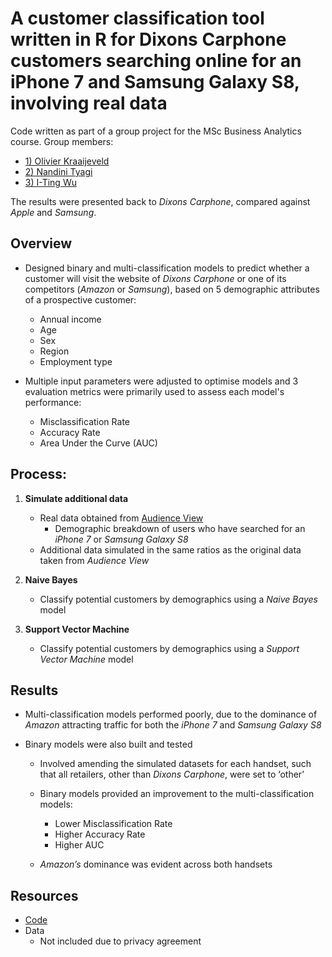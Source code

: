# A customer classification tool written in R for Dixons Carphone customers searching online for an iPhone 7 and Samsung Galaxy S8, involving real data

Code written as part of a group project for the MSc Business Analytics course. Group members:

- [1) Olivier Kraaijeveld](https://www.linkedin.com/in/olivier-kraaijeveld-a6851ba4/)
- [2) Nandini Tyagi](https://www.linkedin.com/in/nandinityagi/)
- [3) I-Ting Wu](https://www.linkedin.com/in/i-ting-wu-7b8594132/) 

The results were presented back to _Dixons Carphone_, compared against _Apple_ and _Samsung_.

## Overview

- Designed binary and multi-classification models to predict whether a customer will visit the website of _Dixons Carphone_ or one of  its competitors (_Amazon_ or _Samsung_),  based  on  5  demographic  attributes  of  a  prospective customer:
   - Annual income
   - Age
   - Sex
   - Region
   - Employment type
   
- Multiple input parameters were adjusted to optimise models and 3 evaluation metrics were primarily used to assess each model's performance:
   - Misclassification  Rate
   - Accuracy Rate 
   - Area Under the Curve (AUC)
   
## Process:

1) **Simulate additional data**
   - Real data obtained from [Audience View](https://audience-view.com/#/) 
      - Demographic breakdown of users who have searched for an _iPhone 7_ or _Samsung Galaxy S8_
   - Additional data simulated in the same ratios as the original data taken from _Audience View_
   
2) **Naive Bayes**
   - Classify potential customers by demographics using a _Naive Bayes_ model
   
3) **Support Vector Machine**
   - Classify potential customers by demographics using a _Support Vector Machine_ model

## Results

- Multi-classification models performed poorly, due to the dominance of _Amazon_ attracting traffic for both the _iPhone 7_ and _Samsung Galaxy S8_ 

- Binary models were also built and tested
   - Involved amending the simulated datasets for each handset, such that all retailers, other than _Dixons Carphone_, were set to ‘other’
   
   - Binary models provided an improvement to the multi-classification models:
      - Lower Misclassification Rate
      - Higher Accuracy Rate
      - Higher AUC
      
   - _Amazon’s_ dominance was evident across both handsets 
   
## Resources

- [Code](https://github.com/Christopher-Loynes/CustomerClassification_DixonsCarphone/wiki/Code)
- Data 
   - Not included due to privacy agreement 





